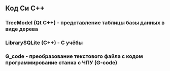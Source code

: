 ## Код Си C++

### TreeModel (Qt C++) - представление таблицы базы данных в виде дерева

### LibrarySQLite (C++) - С учёбы

### G_code - преобразование текстового файла с кодом программирование станка с ЧПУ (G-code) 
